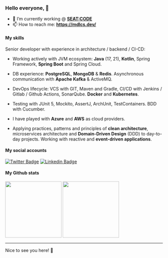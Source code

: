 ### Hello everyone, 👋

- 🔭 I’m currently working @ [**SEAT:CODE**](https://github.com/seatcode)
- 📫 How to reach me: **https://mdlcs.dev/**

#### My skills

Senior developer with experience in architecture / backend / CI-CD:

- Working actively with JVM ecosystem: **Java** (17, 21), **Kotlin**, Spring Framework, **Spring Boot** and Spring Cloud.

- DB experience: **PostgreSQL**, **MongoDB** & **Redis**. Asynchronous communication with **Apache Kafka** & ActiveMQ.

- DevOps lifecycle: VCS with GIT, Maven and Gradle, CI/CD with Jenkins / Gitlab / Github Actions, SonarQube. **Docker** and **Kubernetes**.

- Testing with JUnit 5, Mockito, AssertJ, ArchUnit, TestContainers. BDD with Cucumber.

- I have played with **Azure** and **AWS** as cloud providers.

- Applying practices, patterns and principles of **clean architecture**, microservices architecture and **Domain-Driven Design** (DDD) to day-to-day projects. Working with reactive and **event-driven applications**.

#### My social accounts

[![Twitter Badge](https://img.shields.io/badge/-Twitter-00acee?style=flat-square&logo=Twitter&logoColor=white)](https://twitter.com/marcosDLCS)
[![Linkedin Badge](https://img.shields.io/badge/-LinkedIn-0e76a8?style=flat-square&logo=Linkedin&logoColor=white)](https://www.linkedin.com/in/marcosdlcs/)

#### My Github stats

<p>
  <img height="180em" src="https://github-readme-stats.vercel.app/api?username=marcosdlcs&show_icons=true&hide_border=false&&count_private=true&include_all_commits=true" />
  <img height="180em" src="https://github-readme-stats.vercel.app/api/top-langs/?username=marcosdlcs&hide_border=false&layout=compact&langs_count=6"/>
</p>

---

Nice to see you here! 🥹
